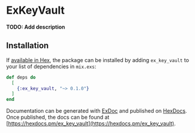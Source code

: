 # ExKeyVault

**TODO: Add description**

## Installation

If [available in Hex](https://hex.pm/docs/publish), the package can be installed
by adding `ex_key_vault` to your list of dependencies in `mix.exs`:

```elixir
def deps do
  [
    {:ex_key_vault, "~> 0.1.0"}
  ]
end
```

Documentation can be generated with [ExDoc](https://github.com/elixir-lang/ex_doc)
and published on [HexDocs](https://hexdocs.pm). Once published, the docs can
be found at [https://hexdocs.pm/ex_key_vault](https://hexdocs.pm/ex_key_vault).

